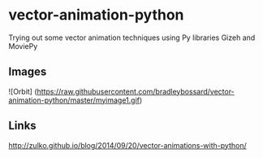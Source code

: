vector-animation-python
=======================

Trying out some vector animation techniques using Py libraries Gizeh and MoviePy

Images
------

![Orbit] (https://raw.githubusercontent.com/bradleybossard/vector-animation-python/master/myimage1.gif)

Links
-----
http://zulko.github.io/blog/2014/09/20/vector-animations-with-python/
